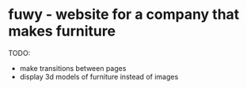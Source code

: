 # fuwy - website for a company that makes furniture

TODO:
  - make transitions between pages
  - display 3d models of furniture instead of images
